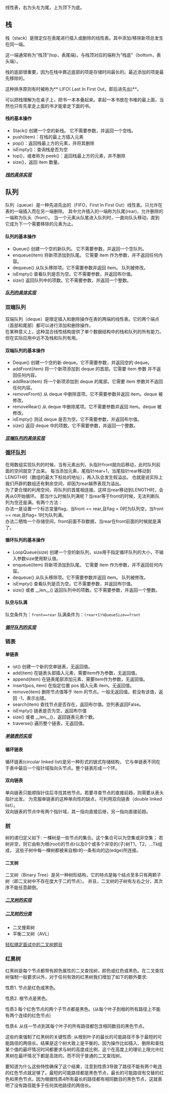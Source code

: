 ﻿线性表，右为头左为尾，上为顶下为底。

## 栈
栈（stack）是限定仅在表尾进行插入或删除的线性表。其中添加/移除新项总发生在同一端。

这一端通常称为“栈顶”(top，表尾端)。与栈顶对应的端称为“栈底”（bottom，表头端）。 

栈的底部很重要，因为在栈中靠近底部的项是存储时间最长的。最近添加的项是最先移除的。 

这种排序原则有时被称为** LIFO( Last In First Out，即后进先出)**。 

可以把栈理解为在桌子上，把书一本本叠起来。拿起一本书放在书堆的最上面，当然也只有先拿走上面的书才能拿走下面的书。

#### 栈的基本操作
- Stack() 创建一个空的新栈。 它不需要参数，并返回一个空栈。
- push(item)：在栈的最上方插入元素
- pop()：返回栈最上方的元素，并将其删除
- isEmpty()：查询栈是否为空
- top()，或者称为 peek()：返回栈最上方的元素，并不删除
- size()，返回 item 数量。
##### [栈的具体实现](stack/stack.py)

## 队列
队列（queue）是一种先进先出的（FIFO，First In First Out）线性表。只允许在表的一端插入而在另一端删除。
其中允许插入的一端称为队尾(rear)，允许删除的一端称为队头（front）。
当一个元素从队尾进入队列时，一直向队头移动，直到它成为下一个需要移除的元素为止。
#### 队列的基本操作
- Queue() 创建一个空的新队列。 它不需要参数，并返回一个空队列。
- enqueue(item) 将新项添加到队尾。 它需要 item 作为参数，并不返回任何内容。
- dequeue() 从队头移除项。它不需要参数并返回 item。 队列被修改。
- isEmpty() 查看队列是否为空。它不需要参数，并返回布尔值。
- size() 返回队列中的项数。它不需要参数，并返回一个整数。
##### [队列的具体实现](queue/queue.py)

### 双端队列
双端队列（deque）是限定插入和删除操作在表的两端的线性表。它的两个端点（首部和尾部）都可以进行添加和删除操作。  
在某种意义上，这种混合线性结构提供了单个数据结构中的栈和队列的所有能力。但在实际应用中远不及栈和队列有用。

#### 双端队列的基本操作
- Deque() 创建一个空的新 deque。它不需要参数，并返回空的 deque。
- addFront(item) 将一个新项添加到 deque 的首部。它需要 item 参数 并不返回任何内容。
- addRear(item) 将一个新项添加到 deque 的尾部。它需要 item 参数并不返回任何内容。
- removeFront() 从 deque 中删除首项。它不需要参数并返回 item。deque 被修改。
- removeRear() 从 deque 中删除尾项。它不需要参数并返回 item。deque 被修改。
- isEmpty() 测试 deque 是否为空。它不需要参数，并返回布尔值。
- size() 返回 deque 中的项数。它不需要参数，并返回一个整数。
##### [双端队列的具体实现](queue/deque.py)

### [循环队列](https://www.cnblogs.com/curo0119/p/8608606.html)
在用数组实现队列的时候，当有元素出列，头指针front就向后移动，此时队列前面的空间就空了出来。
每当添加元素，尾指针rear+1，当尾指针rear移动到LENGTH时（数组的最大下标处的地址），再入队会发生假溢出。
也就是说实际上我们开辟的数组还有剩余空间，却因为rear越界表现为溢出。  
为了更合理的利用空间，将队列的首尾相连接。这样当rear移动到LENGTH时，会再从0开始循环。
那当什么时候队列满呢？当rear等于front的时候，无法判断队列为空还是满。有两个方法：  
办法一是设置一个标志变量flag，当front == rear,且flag = 0时为队列空，当front == rear,且flag= 1时为队列满。  
办法二牺牲一个存储空间，front前面不存数据，当rear在front前面的时候就是满了。
#### 循环队列的基本操作
- LoopQueue(size) 创建一个空的新队列，size用于指定循环队列的大小，不输入参数size使用默认值。
- enqueue(item) 将新项添加到队尾。 它需要 item 作为参数，并不返回任何内容。
- dequeue() 从队头移除项。它不需要参数并返回 item。 队列被修改。
- isEmpty() 查看队列是否为空。它不需要参数，并返回布尔值。
- size() 或者 \_\_len\_\_() 返回队列中的项数。它不需要参数，并返回一个整数。
#### 队空与队满
队空条件为：`front==rear`
队满条件为：`(rear+1)%QueueSize==front`

##### [循环队列的实现](queue/loopqueue.py)

### 链表
#### 单链表
- ist() 创建一个新的空单链表，无返回值。
- add(item) 在链表头部插入元素，需要item作为参数，无返回值。
- append(item) 在链表尾部添加元素，需要item作为参数，无返回值。
- insert(pos, item) 在指定位置 pos 插入元素 item。无返回值。
- remove(item) 删除节点值等于 item 的节点。一般无返回值。若没有该值，返回 -1，表示出错。
- search(item) 查找节点是否存在，返回布尔值。空列表返回False。
- isEmpty() 链表是否为空，返回布尔值
- size() 或者 \_\_len\_\_()，返回链表元素个数。
- traverse() 遍历整个链表，无返回值。
##### [单链表的实现](list/lists.py)

#### 循环链表
循环链表(circular linked list)是另一种形式的链式存储结构，
它与单链表不同在于表中最后一个指针域指向头节点。整个链表形成一个环。

#### 双向链表
单向链表只能顺指针往后寻找其他节点。若要寻查节点的直接前趋，则需要从表头指针出发。
为克服单链表的这种单向性的缺点，可利用双向链表（double linked list）。  
双向链表的节点中有两个指针域，其一指向直接后继，另一指向直接前趋。

### [树](https://blog.csdn.net/g360z247j123/article/details/51858563)
树的递归定义如下:
一棵树是一些节点的集合。这个集合可以为空集或非空集；
若树非空，则它由称为根(root)的节点r以及0个或多个非空的(子)树T1，T2，…Tk组成，
这些子树中每一棵树都被来自根r的一条有向的边(edge)所连接。 

#### 二叉树

二叉树（Binary Tree）是另一种树形结构，它的特点是每个结点至多只有两颗子树（即二叉树中不存在度大于二的节点）。
并且，二叉树的子树有左右之分，其次序不能任意颠倒。

##### [二叉树的实现](tree/BinaryTree.py)
##### [二叉树的分类](https://www.cnblogs.com/sunshineliulu/p/7775063.html)

- 二叉搜索树
- 平衡二叉树（AVL）

[轻松搞定面试中的二叉树题目](https://blog.csdn.net/luckyxiaoqiang/article/details/7518888)

### 红黑树

红黑树是每个节点都带有颜色属性的二叉查找树，颜色或红色或黑色。在二叉查找树强制一般要求以外，对于任何有效的红黑树我们增加了如下的额外要求:

性质1. 节点是红色或黑色。

性质2. 根节点是黑色。

性质3 每个红色节点的两个子节点都是黑色。(从每个叶子到根的所有路径上不能有两个连续的红色节点)

性质4. 从任一节点到其每个叶子的所有路径都包含相同数目的黑色节点。

这些约束强制了红黑树的关键性质:  从根到叶子的最长的可能路径不多于最短的可能路径的两倍长。结果是这个树大致上是平衡的。因为操作比如插入、删除和查找某个值的最坏情况时间都要求与树的高度成比例，这个在高度上的理论上限允许红黑树在最坏情况下都是高效的，而不同于普通的二叉查找树。

要知道为什么这些特性确保了这个结果，注意到性质3导致了路径不能有两个毗连的红色节点就足够了。最短的可能路径都是黑色节点，最长的可能路径有交替的红色和黑色节点。因为根据性质4所有最长的路径都有相同数目的黑色节点，这就表明了没有路径能多于任何其他路径的两倍长。


